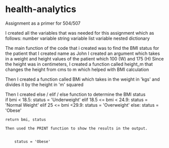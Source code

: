 # health-analytics
Assignment as a primer for 504/507

I created all the variables that was needed for this assignment which  as follows:
number variable 
string variable
list variable 
nested dictionary 

The main function of the code that i created was to find the BMI status for the patient that I created name as John
I created an argument which takes in a weight and height values of the patient which 100 (W) and 175 (H)
Since the height was in centimeters, I created a function called height_m that changes the height from cms to m  which helped with BMI calculation

Then I created a function called BMi which takes in the weight in 'kgs' and divides it by the height in 'm' squared 

Then I created else / elif / else function to determine the BMI status  
if bmi < 18.5:
        status = 'Underweight'
    elif 18.5 <= bmi < 24.9:
        status = 'Normal Weight'
    elif 25 <= bmi <29.9:
        status = 'Overweight'
    else:
status = 'Obese'

    return bmi, status

    Then used the PRINT function to show the results in the output.

    
        status = 'Obese'
